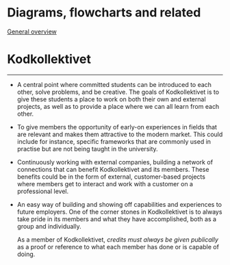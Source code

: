 # Diagrams, flowcharts and related

[General overview](https://drive.google.com/file/d/0Bzd3vno6_BwVcTFEbHVCbzlpLWM/view?usp=sharing)


# Kodkollektivet
--------------------------

- A central point where committed students can be introduced to each other,
  solve problems, and be creative. The goals of Kodkollektivet is to give
  these students a place to work on both their own and external projects, as
  well as to provide a place where we can all learn from each other.

- To give members the opportunity of early-on experiences in fields that are
  relevant and makes them attractive to the modern market. This could include
  for instance, specific frameworks that are commonly used in practise but
  are not being taught in the university.

- Continuously working with external companies, building a network of
  connections that can benefit Kodkollektivet and its members. These benefits
  could be in the form of external, customer-based projects where members get
  to interact and work with a customer on a professional level.

- An easy way of building and showing off capabilities and experiences to
  future employers. One of the corner stones in Kodkollektivet is to always
  take pride in its members and what they have accomplished, both as a group
  and individually.

  As a member of Kodkollektivet, *credits must always be given publically* as a
  proof or reference to what each member has done or is capable of doing.
